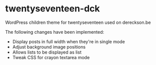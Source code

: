 # twentyseventeen-dck
WordPress children theme for twentyseventeen used on dereckson.be

The following changes have been implemented:

  - Display posts in full width when they're in single mode
  - Adjust background image positions
  - Allows lists to be displayed as list
  - Tweak CSS for crayon textarea mode
